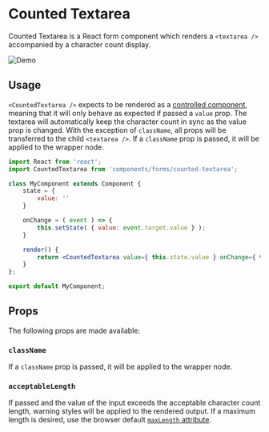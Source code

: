 # Counted Textarea

Counted Textarea is a React form component which renders a `<textarea />` accompanied by a character count display.

![Demo](https://cldup.com/jF7wmrOxdM-1200x1200.png)

## Usage

`<CountedTextarea />` expects to be rendered as a [controlled component](https://facebook.github.io/react/docs/forms.html#controlled-components), meaning that it will only behave as expected if passed a `value` prop. The textarea will automatically keep the character count in sync as the value prop is changed. With the exception of `className`, all props will be transferred to the child `<textarea />`. If a `className` prop is passed, it will be applied to the wrapper node.

```jsx
import React from 'react';
import CountedTextarea from 'components/forms/counted-textarea';

class MyComponent extends Component {
	state = {
		value: ''
	}

	onChange = ( event ) => {
		this.setState( { value: event.target.value } );
	}

	render() {
		return <CountedTextarea value={ this.state.value } onChange={ this.onChange } />
	}
};

export default MyComponent;
```

## Props

The following props are made available:

### `className`

If a `className` prop is passed, it will be applied to the wrapper node.

### `acceptableLength`

If passed and the value of the input exceeds the acceptable character count length, warning styles will be applied to the rendered output. If a maximum length is desired, use the browser default [`maxLength` attribute](https://developer.mozilla.org/en-US/docs/Web/HTML/Element/textareaattr-maxlength).
